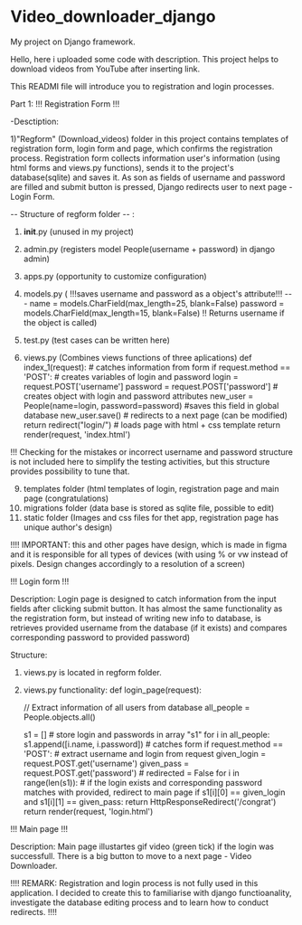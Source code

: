# Video_downloader_django
My project on Django framework.


Hello, here i uploaded some code with description. This project helps to download videos from YouTube after inserting link.

This READMI file will introduce you to registration and login processes.


Part 1: !!! Registration Form !!!


-Desctiption:

1)"Regform" (Download_videos) folder in this project contains templates of registration form, login form and page, which confirms the registration process. Registration form collects information user's information (using html forms and views.py functions), sends it to the project's database(sqlite) and saves it. As son as fields of username and password are filled and submit button is pressed, Django redirects user to next page - Login Form.

-- Structure of regform folder -- :
1) __init__.py (unused in my project)
2) admin.py (registers model People(username + password) in django admin)
3) apps.py (opportunity to customize configuration)
4) models.py ( !!!saves username and password as a object's attribute!!! --- name = models.CharField(max_length=25, blank=False)
                password = models.CharField(max_length=15, blank=False)
   !! Returns username if the object is called)
5) test.py (test cases can be written here)
   
7) views.py (Combines views functions of three aplications)
                                  def index_1(request):
                                  # catches information from form
                                  if request.method == 'POST':
                                  # creates variables of login and password
                                    login = request.POST['username']
                                    password = request.POST['password']
                                    # creates object with login and password attributes
                                    new_user = People(name=login, password=password)
                                    #saves this field in global database
                                    new_user.save()
                                    # redirects to a next page (can be modified)
                                    return redirect("login/")
                                    # loads page with html + css template
                                  return render(request, 'index.html')

   
!!! Checking for the mistakes or incorrect username and password structure is not included here to simplify the testing activities, but this structure provides possibility to tune that.

9) templates folder (html templates of login, registration page and main page (congratulations)
10) migrations folder (data base is stored as sqlite file, possible to edit)
11) static folder (Images and css files for thet app, registration page has unique author's design)


!!!! IMPORTANT: this and other pages have design, which is made in figma and it is responsible for all types of devices (with using % or vw instead of pixels. Design changes accordingly to a resolution of a screen)


!!! Login form !!!


Description: 
Login page is designed to catch information from the input fields after clicking submit button. It has almost the same functionality as the registration form, but instead of writing new info to database, is retrieves provided username from the database (if it exists) and compares corresponding password to provided password)

Structure: 
1) views.py is located in regform folder.
2) views.py functionality:
def login_page(request):

    // Extract information of all users from database
    all_people = People.objects.all()
   
    s1 = []
       # store login and passwords in array "s1"
    for i in all_people:
        s1.append([i.name, i.password])
       # catches form
    if request.method == 'POST':
       # extract username and login from request 
        given_login = request.POST.get('username')
        given_pass = request.POST.get('password')
        # redirected = False
        for i in range(len(s1)):
       # if the login exists and corresponding password matches with provided, redirect to main page
            if s1[i][0] == given_login and s1[i][1] == given_pass:
                return HttpResponseRedirect('/congrat')
    return render(request, 'login.html')


!!! Main page !!!

Description:
Main page illustartes gif video (green tick) if the login was successfull. There is a big button to move to a next page - Video Downloader.

!!!! REMARK: Registration and login process is not fully used in this application. I decided to create this to familiarise with django functioanality, investigate the database editing process and to learn how to conduct redirects. !!!!
